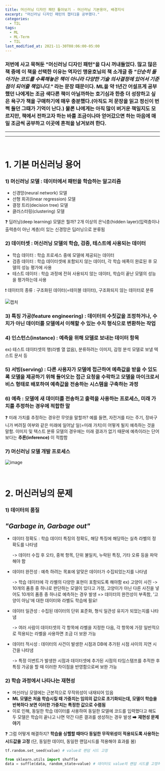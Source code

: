 ```yaml
---
title: 머신러닝 디자인 패턴 톺아보기 - 머신러닝 기본용어, 배경지식
excerpt: "머신러닝 디자인 패턴의 챕터1을 공부했다."
categories:
  - TIL
tags: 
  - ML
  - ML-Term
  - TIL
last_modified_at: 2021-11-30T08:06:00-05:00
---
```


### 저번에 사고 묵혀둔 "머신러닝 디자인 패턴"을 다시 꺼내들었다. 많고 많은 책 중에 이 책을 선택한 이유는 역자인 맹윤호님의 책 소개글 중 _"단순히 돌아가는 코드를 수록해놓은 책이 아니라 다양한 기술 의사결정에 있어서 기준점이 되어줄 책입니다."_  라는 문장 때문이다. ML을 약 1년간 어설프게 공부했던 나에게는 조금 색다른 책이 아닐까하는 호기심과 한층 더 성장하고 싶은 욕구가 책을 구매하기에 매우 충분했다.(아직도 저 문장을 읽고 정신이 번쩍 들던 그때가 기억이 난다.) 물론 나에게는 아직 많이 버거운 책일지도 모르지만, 책에서 전하고자 하는 바를 조금이나마 얻어갔으면 하는 마음에 매일 조금씩 공부하고 이곳에 흔적을 남겨보려 한다.
* * *
* * *
<br>

# 1. 기본 머신러닝 용어
### 1) 머신러닝 모델 : 데이터에서 패턴을 학습하는 알고리즘
* 신경망(neural network) 모델
* 선형 회귀(linear regression) 모델
* 결정 트리(decision tree) 모델
* 클러스터링(clustering) 모델

❓ 딥러닝(deep learning) 모델은 뭘까? 2개 이상의 은닉층(hidden layer)(입력층이나 출력층이 아닌 계층)이 있는 신경망은 딥러닝으로 분류됨

### 2) 데이터셋 : 머신러닝 모델의 학습, 검증, 테스트에 사용되는 데이터
* 학습 데이터 : 학습 프로세스 중에 모델에 제공되는 데이터
* 검증 데이터 : 학습 데이터셋에 포함되지 않는 데이터, 각 학습 에폭이 완료된 후 모델의 성능 평가에 사용
* 테스트 데이터 : 학습 과정에 전혀 사용되지 않는 데이터, 학습이 끝난 모델의 성능을 평가하는데 사용

❗ 데이터의 종류 : 구조화된 데이터(=테이블 데이터), 구조화되지 않는 데이터로 분류

![캡처](https://user-images.githubusercontent.com/77676907/144068114-0a618efe-2a92-4eae-b4cd-726a5fa067a5.PNG)

### 3) 특징 가공(feature engineering) : 데이터의 수칫값을 조정하거나, 수치가 아닌 데이터를 모델에서 이해할 수 있는 수치 형식으로 변환하는 작업

### 4) 인스턴스(instance) : 예측을 위해 모델로 보내는 데이터 항목
ex) 테스트 데이터셋의 행(라벨 열 없음), 분류하려는 이미지, 감정 분석 모델로 보낼 텍스트 문서 등

### 5) 서빙(serving) : 다른 사용자가 모델에 접근하여 예측값을 받을 수 있도록 모델을 제공하기 위해 들어오는 접근 요청을 수락하고 모델을 마이크로서비스 형태로 배포하여 예측값을 전송하는 시스템을 구축하는 과정

### 6) 예측 : 모델에 새 데이터를 전송하고 출력을 사용하는 프로세스, 미래 가치를 추정하는 경우에 적합한 말
❓ 미래 가치를 추정하는 경우란 무엇을 말할까? 예를 들면, 자전거를 타는 주기, 장바구니가 버려질 여부와 같은 미래에 일어날 일(=미래 가치)이 어떻게 될지 예측하는 것을 말함. 이미지 및 텍스트 분류 모델의 경우에는 미래 결과가 없기 때문에 예측이라는 단어보다는 **추론(inference)** 이 적합함

### 7) 머신러닝 모델 개발 프로세스
![image](https://user-images.githubusercontent.com/77676907/144071590-830ae858-1520-4fd3-9950-71c8a2451fa0.png)

<br>

# 2. 머신러닝의 문제
### 1) 데이터의 품질
## **_"Garbage in, Garbage out"_**
* 데이터 정확도 : 학습 데이터 특징의 정확도, 해당 특징에 해당하는 실측 라벨의 정확도를 나타냄

    -> 데이터 수집 후 오타, 중복 항목, 단위 불일치, 누락된 특징, 기타 오류 등을 파악해야 함
* 데이터 완전성 : 예측 하려는 목표에 알맞은 데이터가 수집되었는지를 나타냄

    -> 학습 데이터에 각 라벨의 다양한 표현이 포함되도록 해야함  ex) 고양이 사진 -> 10개의 품종 중 하나로 판단하는 모델이 있다고 가정, 고양이가 아닌 다른 사진을 넣어도 10개의 품종 중 하나로 예측하는 경우 발생 => 데이터의 완전성이 부족함, '고양이 아님'에 대한 데이터와 라벨도 학습에 필요!
* 데이터 일관성 : 수집된 데이터의 단위 표준화, 형식 일관성 유지가 되었는지를 나타냄

    -> 여러 사람이 데이터셋의 각 항목에 라벨을 지정한 다음, 각 항목에 가장 일반적으로 적용되는 라벨을 사용하면 조금 더 보완 가능
* 데이터 적시성 : 데이터의 사건이 발생한 시점과 DB에 추가된 시점 사이의 지연 시간을 나타냄

    -> 특정 이번트가 발생한 시점과 데이터셋에 추가된 시점의 타임스탬프를 추적한 후 특징 가공을 할 때 이러한 차이점을 반영함으로써 보완 가능

### 2) 학습 과정에서 나타나는 재현성
* 머신러닝 모델에는 근본적으로 무작위성이 내재되어 있음
* **ML 모델은 처음 학습시킬 때 가중치는 임의의 값으로 초기화되는데, 모델이 학습을 반복하다 보면 이러한 가중치는 특정한 값으로 수렴됨**
* 이로 인해, 동일한 학습 데이터를 사용하여 동일한 모델에 코드를 입력했다고 해도 두 모델은 학습이 끝나고 나면 약간 다른 결과를 생성하는 경우 발생 ➡ **재현성 문제 야기**

❓ 그럼 어떻게 해결하지? **학습을 싱핼할 때마다 동일한 무작위성이 적용되도록 사용하는 시드값을 고정** (단, 동일한 데이터, 동일한 랜덤시드를 적용해야 효과를 봄)
```python
tf.random.set_seed(value) # value로 랜덤 시드 고정

from sklearn.utils import shuffle
data = suffle(data, random_state=value) # 데이터도 value의 랜덤 시드를 고정하여 섞어주어 재현성 보장
```
